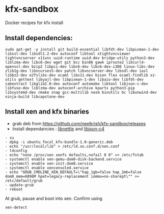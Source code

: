 # kfx-sandbox
Docker recipes for kfx install
## Install dependencies:
```
sudo apt-get -y install git build-essential libfdt-dev libpixman-1-dev libssl-dev libsdl1.2-dev autoconf libtool xtightvncviewer tightvncserver x11vnc uuid-runtime uuid-dev bridge-utils python3-dev liblzma-dev libc6-dev wget git bcc bin86 gawk iproute2 libcurl4-openssl-dev bzip2 libpci-dev libc6-dev libc6-dev-i386 linux-libc-dev zlib1g-dev libncurses5-dev patch libvncserver-dev libsdl-dev iasl libbz2-dev e2fslibs-dev ocaml libx11-dev bison flex ocaml-findlib xz-utils gettext libyajl-dev libpixman-1-dev libaio-dev libfdt-dev cabextract libglib2.0-dev autoconf automake libtool libjson-c-dev libfuse-dev liblzma-dev autoconf-archive kpartx python3-pip libsystemd-dev cmake snap gcc-multilib nasm binutils bc libunwind-dev ninja-build libcapstone-dev
```
## Install xen and kfx binaries
- grab deb from https://github.com/neelkrish/kfx-sandbox/releases
- Install dependancies : [libnettle](http://archive.ubuntu.com/ubuntu/pool/main/n/nettle/libnettle7_3.5.1+really3.5.1-2ubuntu0.2_amd64.deb) and [libjson-c4](http://security.ubuntu.com/ubuntu/pool/main/j/json-c/libjson-c4_0.13.1+dfsg-7ubuntu0.3_amd64.deb
)
```
- su 
- dpkg -i ubuntu_focal_kfx-bundle-1.0-generic.deb 
- echo "/usr/local/lib" > /etc/ld.so.conf.d/xen.conf
- ldconfig
- echo "none /proc/xen xenfs defaults,nofail 0 0" >> /etc/fstab
- systemctl enable xen-qemu-dom0-disk-backend.service
- systemctl enable xen-init-dom0.service
- systemctl enable xenconsoled.service
- echo "GRUB_CMDLINE_XEN_DEFAULT=\"hap_1gb=false hap_2mb=false dom0_mem=6096M hpet=legacy-replacement iommu=no-sharept\"" >> /etc/default/grub
- update-grub
- reboot 
```
At grub, pause and boot into xen.
Confirm using
```
xen-detect
```
